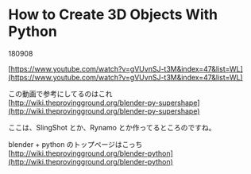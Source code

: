 # How to Create 3D Objects With Python  

180908  

[https://www.youtube.com/watch?v=gVUvnSJ-t3M&index=47&list=WL](https://www.youtube.com/watch?v=gVUvnSJ-t3M&index=47&list=WL)  


この動画で参考にしてるのはこれ  
[http://wiki.theprovingground.org/blender-py-supershape](http://wiki.theprovingground.org/blender-py-supershape)

ここは、SlingShot とか、Rynamo とか作ってるところのですね。  

blender + python のトップページはこっち  
[http://wiki.theprovingground.org/blender-python](http://wiki.theprovingground.org/blender-python)  

